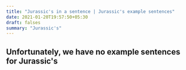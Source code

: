 ```yaml
---
title: "Jurassic's in a sentence | Jurassic's example sentences"
date: 2021-01-20T19:57:50+05:30
draft: falses
summary: "Jurassic's"
---
```

## Unfortunately, we have no example sentences for Jurassic's                 
